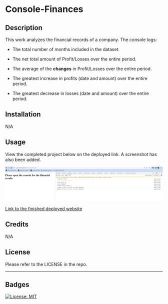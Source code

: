 # Console-Finances
## Description

This work analyzes the financial records of a company. The console logs: 

* The total number of months included in the dataset.
* The net total amount of Profit/Losses over the entire period.

* The average of the **changes** in Profit/Losses over the entire period.

* The greatest increase in profits (date and amount) over the entire period.

* The greatest decrease in losses (date and amount) over the entire period.

## Installation

N/A

## Usage

View the completed project below on the deployed link. A screenshot has also been added.

 
  
![My Portfolio](images/readmescreenshot.jpg)
   

[Link to the finished deployed website](https://gavinaldred.github.io/Console-Finances/)

## Credits

N/A

## License

Please refer to the LICENSE in the repo.

---


## Badges
[![License: MIT](https://img.shields.io/badge/License-MIT-yellow.svg)](https://opensource.org/licenses/MIT)